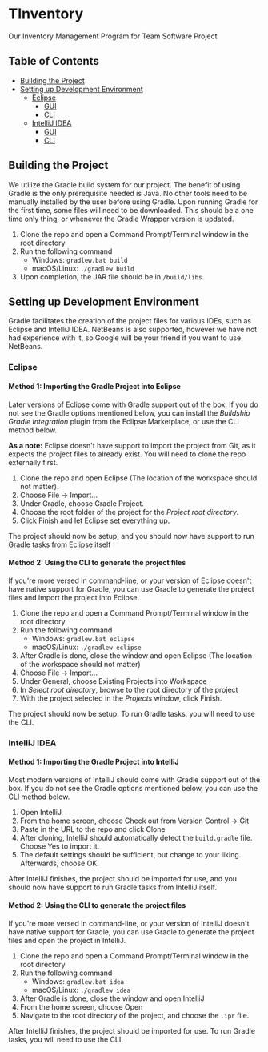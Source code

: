 # TInventory

Our Inventory Management Program for Team Software Project

## Table of Contents
- [Building the Project](#building-the-project)
- [Setting up Development Environment](#setting-up-development-environment)
    - [Eclipse](#eclipse)
        - [GUI](#method-1-importing-the-gradle-project-into-eclipse)
        - [CLI](#method-2-using-the-cli-to-generate-the-project-files)
    - [IntelliJ IDEA](#intellij-idea)
        - [GUI](#method-1-importing-the-gradle-project-into-intellij)
        - [CLI](#method-2-using-the-cli-to-generate-the-project-files-1)

## Building the Project
We utilize the Gradle build system for our project.
The benefit of using Gradle is the only prerequisite needed is Java. No other tools need to be manually installed by the user before using Gradle.
Upon running Gradle for the first time, some files will need to be downloaded. This should be a one time only thing, or whenever the Gradle Wrapper version is updated.

1. Clone the repo and open a Command Prompt/Terminal window in the root directory
2. Run the following command
    - Windows: `gradlew.bat build`
    - macOS/Linux: `./gradlew build`
3. Upon completion, the JAR file should be in `/build/libs`.

## Setting up Development Environment
Gradle facilitates the creation of the project files for various IDEs, such as Eclipse and IntelliJ IDEA.
NetBeans is also supported, however we have not had experience with it, so Google will be your friend if you want to use NetBeans.

### Eclipse
#### Method 1: Importing the Gradle Project into Eclipse
Later versions of Eclipse come with Gradle support out of the box. If you do not see the Gradle options mentioned below, you can install the *Buildship Gradle Integration* plugin from the Eclipse Marketplace, or use the CLI method below.

**As a note:** Eclipse doesn't have support to import the project from Git, as it expects the project files to already exist. You will need to clone the repo externally first.

1. Clone the repo and open Eclipse (The location of the workspace should not matter).
2. Choose File -> Import...
3. Under Gradle, choose Gradle Project.
4. Choose the root folder of the project for the *Project root directory*.
5. Click Finish and let Eclipse set everything up.

The project should now be setup, and you should now have support to run Gradle tasks from Eclipse itself

#### Method 2: Using the CLI to generate the project files
If you're more versed in command-line, or your version of Eclipse doesn't have native support for Gradle, you can use Gradle to generate the project files and import the project into Eclipse.

1. Clone the repo and open a Command Prompt/Terminal window in the root directory
2. Run the following command
    - Windows: `gradlew.bat eclipse`
    - macOS/Linux: `./gradlew eclipse`
3. After Gradle is done, close the window and open Eclipse (The location of the workspace should not matter)
4. Choose File -> Import...
5. Under General, choose Existing Projects into Workspace
6. In *Select root directory*, browse to the root directory of the project
7. With the project selected in the *Projects* window, click Finish.

The project should now be setup. To run Gradle tasks, you will need to use the CLI.

### IntelliJ IDEA
#### Method 1: Importing the Gradle Project into IntelliJ
Most modern versions of IntelliJ should come with Gradle support out of the box. If you do not see the Gradle options mentioned below, you can use the CLI method below.

1. Open IntelliJ
2. From the home screen, choose Check out from Version Control -> Git
3. Paste in the URL to the repo and click Clone
4. After cloning, IntelliJ should automatically detect the `build.gradle` file. Choose Yes to import it.
5. The default settings should be sufficient, but change to your liking. Afterwards, choose OK.

After IntelliJ finishes, the project should be imported for use, and you should now have support to run Gradle tasks from IntelliJ itself.

#### Method 2: Using the CLI to generate the project files
If you're more versed in command-line, or your version of IntelliJ doesn't have native support for Gradle, you can use Gradle to generate the project files and open the project in IntelliJ.

1. Clone the repo and open a Command Prompt/Terminal window in the root directory
2. Run the following command
    - Windows: `gradlew.bat idea`
    - macOS/Linux: `./gradlew idea`
3. After Gradle is done, close the window and open IntelliJ
4. From the home screen, choose Open
5. Navigate to the root directory of the project, and choose the `.ipr` file.

After IntelliJ finishes, the project should be imported for use. To run Gradle tasks, you will need to use the CLI.
